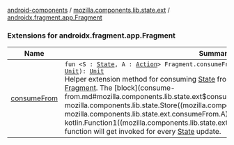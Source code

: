 [android-components](../../index.md) / [mozilla.components.lib.state.ext](../index.md) / [androidx.fragment.app.Fragment](./index.md)

### Extensions for androidx.fragment.app.Fragment

| Name | Summary |
|---|---|
| [consumeFrom](consume-from.md) | `fun <S : `[`State`](../../mozilla.components.lib.state/-state.md)`, A : `[`Action`](../../mozilla.components.lib.state/-action.md)`> Fragment.consumeFrom(store: `[`Store`](../../mozilla.components.lib.state/-store/index.md)`<`[`S`](consume-from.md#S)`, `[`A`](consume-from.md#A)`>, block: (`[`S`](consume-from.md#S)`) -> `[`Unit`](https://kotlinlang.org/api/latest/jvm/stdlib/kotlin/-unit/index.html)`): `[`Unit`](https://kotlinlang.org/api/latest/jvm/stdlib/kotlin/-unit/index.html)<br>Helper extension method for consuming [State](../../mozilla.components.lib.state/-state.md) from a [Store](../../mozilla.components.lib.state/-store/index.md) sequentially in order inside a [Fragment](#). The [block](consume-from.md#mozilla.components.lib.state.ext$consumeFrom(androidx.fragment.app.Fragment, mozilla.components.lib.state.Store((mozilla.components.lib.state.ext.consumeFrom.S, mozilla.components.lib.state.ext.consumeFrom.A)), kotlin.Function1((mozilla.components.lib.state.ext.consumeFrom.S, kotlin.Unit)))/block) function will get invoked for every [State](../../mozilla.components.lib.state/-state.md) update. |
